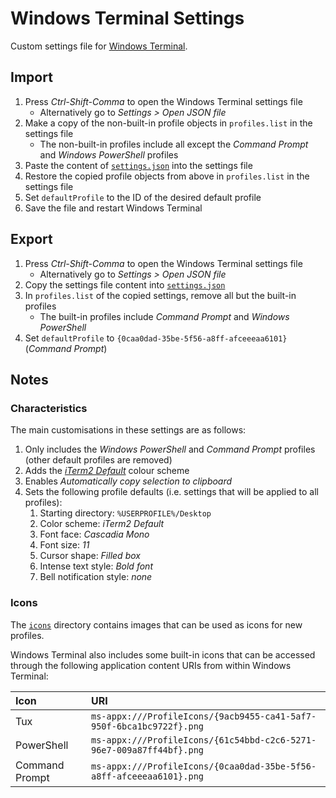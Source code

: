 # Windows Terminal Settings

Custom settings file for [Windows Terminal](https://learn.microsoft.com/en-us/windows/terminal/).

## Import

1. Press _Ctrl-Shift-Comma_ to open the Windows Terminal settings file
   - Alternatively go to _Settings > Open JSON file_
1. Make a copy of the non-built-in profile objects in `profiles.list` in the settings file
   - The non-built-in profiles include all except the _Command Prompt_ and _Windows PowerShell_ profiles
1. Paste the content of [`settings.json`](settings.json) into the settings file
1. Restore the copied profile objects from above in `profiles.list` in the settings file
1. Set `defaultProfile` to the ID of the desired default profile
1. Save the file and restart Windows Terminal

## Export

1. Press _Ctrl-Shift-Comma_ to open the Windows Terminal settings file
   - Alternatively go to _Settings > Open JSON file_
1. Copy the settings file content into [`settings.json`](settings.json)
1. In `profiles.list` of the copied settings, remove all but the built-in profiles
   - The built-in profiles include _Command Prompt_ and _Windows PowerShell_
1. Set `defaultProfile` to `{0caa0dad-35be-5f56-a8ff-afceeeaa6101}` (_Command Prompt_)

## Notes

### Characteristics

The main customisations in these settings are as follows:

1. Only includes the _Windows PowerShell_ and _Command Prompt_ profiles (other default profiles are removed)
1. Adds the [_iTerm2 Default_](https://github.com/mbadolato/iTerm2-Color-Schemes/blob/master/windowsterminal/iTerm2%20Default.json) colour scheme
1. Enables _Automatically copy selection to clipboard_
1. Sets the following profile defaults (i.e. settings that will be applied to all profiles):
   1. Starting directory: `%USERPROFILE%/Desktop`
   1. Color scheme: _iTerm2 Default_
   1. Font face: _Cascadia Mono_
   1. Font size: _11_
   1. Cursor shape: _Filled box_
   1. Intense text style: _Bold font_
   1. Bell notification style: _none_

### Icons

The [`icons`](icons) directory contains images that can be used as icons for new profiles.

Windows Terminal also includes some built-in icons that can be accessed through the following application content URIs from within Windows Terminal:

| Icon           | URI                                                                  |
|:---------------|:---------------------------------------------------------------------|
| Tux            | `ms-appx:///ProfileIcons/{9acb9455-ca41-5af7-950f-6bca1bc9722f}.png` |
| PowerShell     | `ms-appx:///ProfileIcons/{61c54bbd-c2c6-5271-96e7-009a87ff44bf}.png` |
| Command Prompt | `ms-appx:///ProfileIcons/{0caa0dad-35be-5f56-a8ff-afceeeaa6101}.png` |
